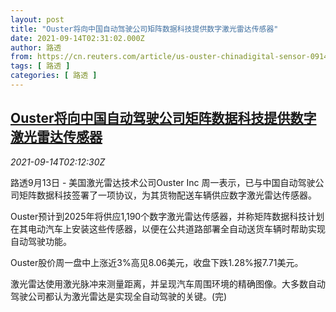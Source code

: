 ```yaml
---
layout: post
title: "Ouster将向中国自动驾驶公司矩阵数据科技提供数字激光雷达传感器"
date: 2021-09-14T02:31:02.000Z
author: 路透
from: https://cn.reuters.com/article/us-ouster-chinadigital-sensor-0914-idCNKBS2GA04P
tags: [ 路透 ]
categories: [ 路透 ]
---
```

<!--1631586662000-->
[Ouster将向中国自动驾驶公司矩阵数据科技提供数字激光雷达传感器](https://cn.reuters.com/article/us-ouster-chinadigital-sensor-0914-idCNKBS2GA04P)
------

<div>
<div><i>2021-09-14T02:12:30Z</i></div><p>路透9月13日 - 美国激光雷达技术公司Ouster Inc 周一表示，已与中国自动驾驶公司矩阵数据科技签署了一项协议，为其货物配送车辆供应数字激光雷达传感器。</p><p>Ouster预计到2025年将供应1,190个数字激光雷达传感器，并称矩阵数据科技计划在其电动汽车上安装这些传感器，以便在公共道路部署全自动送货车辆时帮助实现自动驾驶功能。</p><p>Ouster股价周一盘中上涨近3%高见8.06美元，收盘下跌1.28%报7.71美元。</p><p>激光雷达使用激光脉冲来测量距离，并呈现汽车周围环境的精确图像。大多数自动驾驶公司都认为激光雷达是实现全自动驾驶的关键。(完)</p>
</div>
